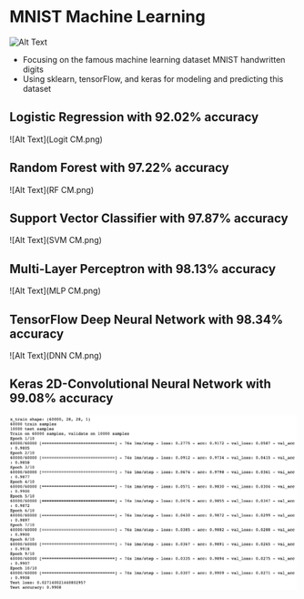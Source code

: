 # MNIST Machine Learning

![Alt Text](https://cdn-images-1.medium.com/max/1600/1*yBdJCRwIJGoM7pwU-LNW6Q.png)

- Focusing on the famous machine learning dataset MNIST handwritten digits
- Using sklearn, tensorFlow, and keras for modeling and predicting this dataset

## Logistic Regression with 92.02% accuracy
![Alt Text](Logit CM.png)

## Random Forest with 97.22% accuracy
![Alt Text](RF CM.png)

## Support Vector Classifier with 97.87% accuracy
![Alt Text](SVM CM.png)

## Multi-Layer Perceptron with 98.13% accuracy
![Alt Text](MLP CM.png)

## TensorFlow Deep Neural Network with 98.34% accuracy
![Alt Text](DNN CM.png)

## Keras 2D-Convolutional Neural Network with 99.08% accuracy
![Alt Text](CNN.png)
